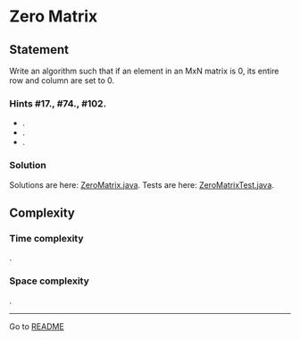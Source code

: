 # Zero Matrix

## Statement

Write an algorithm such that if an element in an MxN matrix is 0, its entire row and column are set to 0.

### Hints #17., #74., #102.

- .
- .
- .

### Solution

Solutions are here:
[ZeroMatrix.java](../../../src/main/java/com/github/akarazhev/challenge/interview/arraysandstrings/ZeroMatrix.java "ZeroMatrix.java").
Tests are here:
[ZeroMatrixTest.java](../../../src/test/java/com/github/akarazhev/challenge/interview/arraysandstrings/ZeroMatrixTest.java "ZeroMatrixTest.java").

## Complexity

### Time complexity

.

### Space complexity

.

<hr>

Go to [README](../../../README.md "README.me")